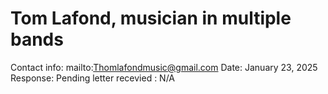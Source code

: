 # Tom Lafond, musician in multiple bands

Contact info: mailto:Thomlafondmusic@gmail.com
Date: January 23, 2025
Response: Pending
letter recevied : N/A